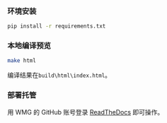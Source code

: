 ### 环境安装

```bash
pip install -r requirements.txt
```

### 本地编译预览

```bash
make html
```

编译结果在`build\html\index.html`。

### 部署托管

用 WMG 的 GitHub 账号登录 [ReadTheDocs](https://about.readthedocs.com/) 即可操作。